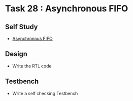 # Task 28 : Asynchronous FIFO

## Self Study
- [Asynchronous FIFO](https://vlsiverify.com/verilog/verilog-codes/asynchronous-fifo/)

## Design
  - Write the RTL code

## Testbench
  - Write a self checking Testbench
